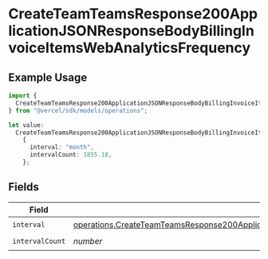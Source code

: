 # CreateTeamTeamsResponse200ApplicationJSONResponseBodyBillingInvoiceItemsWebAnalyticsFrequency

## Example Usage

```typescript
import {
  CreateTeamTeamsResponse200ApplicationJSONResponseBodyBillingInvoiceItemsWebAnalyticsFrequency,
} from "@vercel/sdk/models/operations";

let value:
  CreateTeamTeamsResponse200ApplicationJSONResponseBodyBillingInvoiceItemsWebAnalyticsFrequency =
    {
      interval: "month",
      intervalCount: 1855.18,
    };
```

## Fields

| Field                                                                                                                                                                                                                              | Type                                                                                                                                                                                                                               | Required                                                                                                                                                                                                                           | Description                                                                                                                                                                                                                        |
| ---------------------------------------------------------------------------------------------------------------------------------------------------------------------------------------------------------------------------------- | ---------------------------------------------------------------------------------------------------------------------------------------------------------------------------------------------------------------------------------- | ---------------------------------------------------------------------------------------------------------------------------------------------------------------------------------------------------------------------------------- | ---------------------------------------------------------------------------------------------------------------------------------------------------------------------------------------------------------------------------------- |
| `interval`                                                                                                                                                                                                                         | [operations.CreateTeamTeamsResponse200ApplicationJSONResponseBodyBillingInvoiceItemsWebAnalyticsInterval](../../models/operations/createteamteamsresponse200applicationjsonresponsebodybillinginvoiceitemswebanalyticsinterval.md) | :heavy_check_mark:                                                                                                                                                                                                                 | N/A                                                                                                                                                                                                                                |
| `intervalCount`                                                                                                                                                                                                                    | *number*                                                                                                                                                                                                                           | :heavy_check_mark:                                                                                                                                                                                                                 | N/A                                                                                                                                                                                                                                |